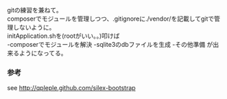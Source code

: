 gitの練習を兼ねて。  
composerでモジュールを管理しつつ、.gitignoreに./vendor/を記載してgitで管理しないように。  
initApplication.shを(rootがいい。。)叩けば  
-composerでモジュールを解決
-sqlite3のdbファイルを生成
-その他準備
が出来るようになってる。

### 参考
see http://qpleple.github.com/silex-bootstrap
